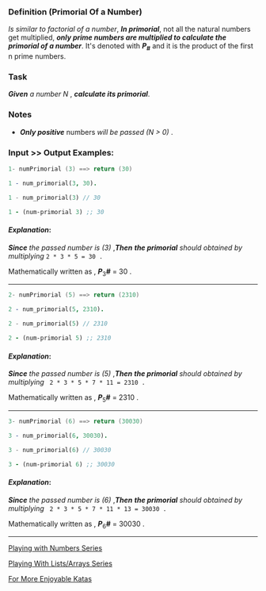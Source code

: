 ### Definition (Primorial Of a Number)

*Is similar to factorial of a number*, **_In primorial_**, not all the natural numbers get multiplied, **_only prime numbers are multiplied to calculate the primorial of a number_**. It's denoted with **_P_**<sub>**_#_**</sub> and it is the product of the first n prime numbers.

### Task

**_Given_** *a number N* , **_calculate its primorial_**.

### Notes

* **_Only positive_** numbers *will be passed (N > 0)* .

### Input >> Output Examples:

``` cpp
1- numPrimorial (3) ==> return (30)
```
```prolog
1 - num_primorial(3, 30).
```
```rust
1 - num_primorial(3) // 30
```
```clojure
1 - (num-primorial 3) ;; 30
```

#### **_Explanation_**:

**_Since_** *the passed number is (3)* ,**_Then_** **_the primorial_** *should obtained by multiplying*  ```2 * 3 * 5 = 30 .```

Mathematically written as , **_P_**<sub>3</sub>**_#_** = 30 .
___ 

```cpp
2- numPrimorial (5) ==> return (2310)
```
```prolog
2 - num_primorial(5, 2310).
```
```rust
2 - num_primorial(5) // 2310
```
```clojure
2 - (num-primorial 5) ;; 2310
```

#### **_Explanation_**:


**_Since_** *the passed number is (5)* ,**_Then_** **_the primorial_** *should obtained by multiplying*  ``` 2 * 3 * 5 * 7 * 11 = 2310 .```

Mathematically written as , **_P_**<sub>5</sub>**_#_** = 2310 .
___

```cpp
3- numPrimorial (6) ==> return (30030)
```
```prolog
3 - num_primorial(6, 30030).
```
```rust
3 - num_primorial(6) // 30030
```
```clojure
3 - (num-primorial 6) ;; 30030
```

#### **_Explanation_**: 

**_Since_** *the passed number is (6)* ,**_Then_** **_the primorial_** *should obtained by multiplying*  ``` 2 * 3 * 5 * 7 * 11 * 13 = 30030 .```

Mathematically written as , **_P_**<sub>6</sub>**_#_** = 30030 .
___


[Playing with Numbers Series](https://www.codewars.com/collections/playing-with-numbers)

[Playing With Lists/Arrays Series](https://www.codewars.com/collections/playing-with-lists-slash-arrays)

[For More Enjoyable Katas](http://www.codewars.com/users/MrZizoScream/authored)
